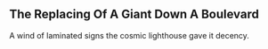 The Replacing Of A Giant Down A Boulevard
-----------------------------------------
A wind of laminated signs the cosmic lighthouse gave it decency.  
